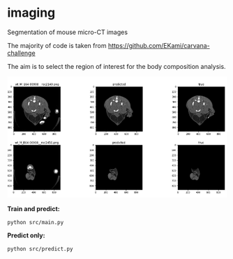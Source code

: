 # imaging
Segmentation of mouse micro-CT images

The majority of code is taken from https://github.com/EKami/carvana-challenge

The aim is to select the region of interest for the body composition analysis.  

<img src="https://github.com/karlafej/imaging/blob/master/images/imaging.png" width=600>

**Train and predict:**
```
python src/main.py
```
**Predict only:**
```
python src/predict.py
```
